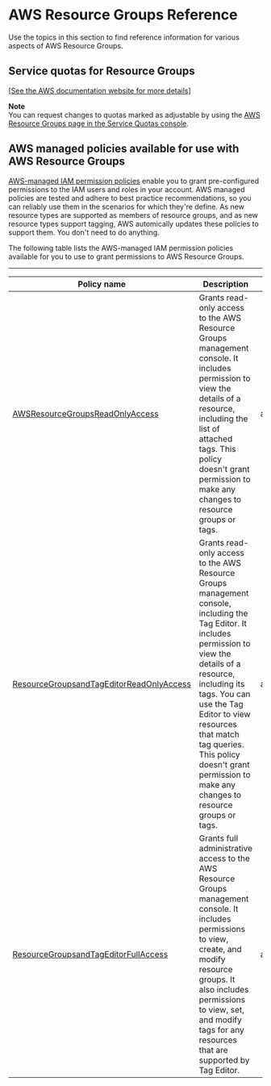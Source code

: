 # AWS Resource Groups Reference<a name="reference"></a>

Use the topics in this section to find reference information for various aspects of AWS Resource Groups\.

## Service quotas for Resource Groups<a name="arg-reference-quotas"></a>

[\[See the AWS documentation website for more details\]](http://docs.aws.amazon.com/ARG/latest/userguide/reference.html)

**Note**  
You can request changes to quotas marked as adjustable by using the [AWS Resource Groups page in the Service Quotas console](https://console.aws.amazon.com/servicequotas/home/services/resource-groups/quotas)\.

## AWS managed policies available for use with AWS Resource Groups<a name="arg-reference-managed-policies"></a>

[AWS\-managed IAM permission policies](https://docs.aws.amazon.com/IAM/latest/UserGuide/access_policies_managed-vs-inline.html#aws-managed-policies) enable you to grant pre\-configured permissions to the IAM users and roles in your account\. AWS managed policies are tested and adhere to best practice recommendations, so you can reliably use them in the scenarios for which they're define\. As new resource types are supported as members of resource groups, and as new resource types support tagging, AWS automically updates these policies to support them\. You don't need to do anything\.

The following table lists the AWS\-managed IAM permission policies available for you to use to grant permissions to AWS Resource Groups\.


****  

| Policy name | Description | ARN | 
| --- | --- | --- | 
| [AWSResourceGroupsReadOnlyAccess](https://console.aws.amazon.com/iam/home#/policies/arn:aws:iam::aws:policy/AWSResourceGroupsReadOnlyAccess) | Grants read\-only access to the AWS Resource Groups management console\. It includes permission to view the details of a resource, including the list of attached tags\. This policy doesn't grant permission to make any changes to resource groups or tags\. | arn:aws:iam::aws:policy/AWSResourceGroupsReadOnlyAccess | 
| [ResourceGroupsandTagEditorReadOnlyAccess](https://console.aws.amazon.com/iam/home#/policies/arn:aws:iam::aws:policy/ResourceGroupsandTagEditorReadOnlyAccess) | Grants read\-only access to the AWS Resource Groups management console, including the Tag Editor\. It includes permission to view the details of a resource, including its tags\. You can use the Tag Editor to view resources that match tag queries\. This policy doesn't grant permission to make any changes to resource groups or tags\. | arn:aws:iam::aws:policy/ResourceGroupsandTagEditorReadOnlyAccess | 
| [ResourceGroupsandTagEditorFullAccess](https://console.aws.amazon.com/iam/home#/policies/arn:aws:iam::aws:policy/ResourceGroupsandTagEditorFullAccess) | Grants full administrative access to the AWS Resource Groups management console\. It includes permissions to view, create, and modify resource groups\. It also includes permissions to view, set, and modify tags for any resources that are supported by Tag Editor\. | arn:aws:iam::aws:policy/ResourceGroupsandTagEditorFullAccess | 